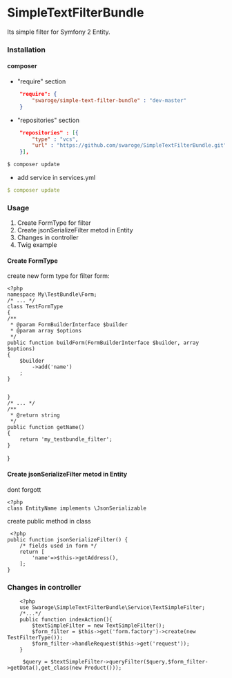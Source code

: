 SimpleTextFilterBundle
======================
Its simple filter for Symfony 2 Entity.

### Installation

#### composer
* "require" section 
```json
    "require": {
        "swaroge/simple-text-filter-bundle" : "dev-master"
    }
```
* "repositories" section
```json
    "repositories" : [{
        "type" : "vcs",
        "url" : "https://github.com/swaroge/SimpleTextFilterBundle.git"
    }],
```
``` bash
$ composer update
```
* add service in services.yml
``` yml
$ composer update
```
### Usage
1. Create FormType for filter
2. Create jsonSerializeFilter metod in Entity
3. Changes in controller
4. Twig example

#### Create FormType 
  create new form type for filter form:

    <?php
    namespace My\TestBundle\Form;
    /* ... */
    class TestFormType 
    {
    /**
     * @param FormBuilderInterface $builder
     * @param array $options
     */
    public function buildForm(FormBuilderInterface $builder, array $options)
    {
        $builder
            ->add('name')
        ;
    }
    
  
    }
    /* ... */
    /**
     * @return string
     */
    public function getName()
    {
        return 'my_testbundle_filter';
    }
}
    
#### Create jsonSerializeFilter metod in Entity
dont forgott

    <?php
    class EntityName implements \JsonSerializable
create public method in class

     <?php
    public function jsonSerializeFilter() {
        /* fields used in form */
        return [
            'name'=>$this->getAddress(),
        ];
    }
    
### Changes in controller    
        <?php
        use Swaroge\SimpleTextFilterBundle\Service\TextSimpleFilter;
        /*...*/
        public function indexAction(){
            $textSimpleFilter = new TextSimpleFilter();
            $form_filter = $this->get('form.factory')->create(new TestFilterType());
            $form_filter->handleRequest($this->get('request'));
        }
        
         $query = $textSimpleFilter->queryFilter($query,$form_filter->getData(),get_class(new Product()));